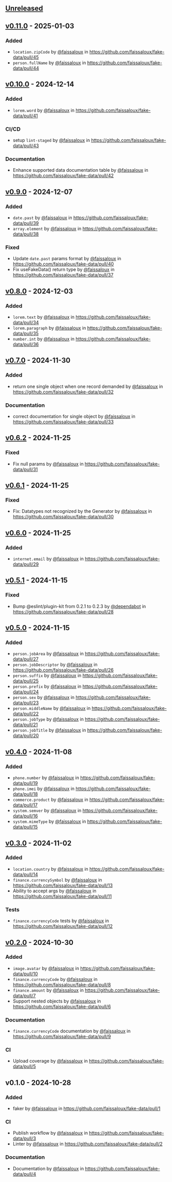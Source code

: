 ## [Unreleased](https://github.com/faissaloux/fake-data/compare/v0.11.0...main)

## [v0.11.0](https://github.com/faissaloux/fake-data/compare/v0.10.0...v0.11.0) - 2025-01-03
### Added
- `location.zipCode` by [@faissaloux](https://github.com/faissaloux) in https://github.com/faissaloux/fake-data/pull/45
- `person.fullName` by [@faissaloux](https://github.com/faissaloux) in https://github.com/faissaloux/fake-data/pull/44

## [v0.10.0](https://github.com/faissaloux/fake-data/compare/v0.9.0...v0.10.0) - 2024-12-14
### Added
- `lorem.word` by [@faissaloux](https://github.com/faissaloux) in https://github.com/faissaloux/fake-data/pull/41

### CI/CD
- setup `lint-staged` by [@faissaloux](https://github.com/faissaloux) in https://github.com/faissaloux/fake-data/pull/43

### Documentation
- Enhance supported data documentation table by [@faissaloux](https://github.com/faissaloux) in https://github.com/faissaloux/fake-data/pull/42

## [v0.9.0](https://github.com/faissaloux/fake-data/compare/v0.8.0...v0.9.0) - 2024-12-07
### Added
- `date.past` by [@faissaloux](https://github.com/faissaloux) in https://github.com/faissaloux/fake-data/pull/39
- `array.element` by [@faissaloux](https://github.com/faissaloux) in https://github.com/faissaloux/fake-data/pull/38
### Fixed
- Update `date.past` params format by [@faissaloux](https://github.com/faissaloux) in https://github.com/faissaloux/fake-data/pull/40
- Fix useFakeData() return type by [@faissaloux](https://github.com/faissaloux) in https://github.com/faissaloux/fake-data/pull/37

## [v0.8.0](https://github.com/faissaloux/fake-data/compare/v0.7.0...v0.8.0) - 2024-12-03
### Added
- `lorem.text` by [@faissaloux](https://github.com/faissaloux) in https://github.com/faissaloux/fake-data/pull/34
- `lorem.paragraph` by [@faissaloux](https://github.com/faissaloux) in https://github.com/faissaloux/fake-data/pull/35
- `number.int` by [@faissaloux](https://github.com/faissaloux) in https://github.com/faissaloux/fake-data/pull/36

## [v0.7.0](https://github.com/faissaloux/fake-data/compare/v0.6.2...v0.7.0) - 2024-11-30
### Added
- return one single object when one record demanded by [@faissaloux](https://github.com/faissaloux) in https://github.com/faissaloux/fake-data/pull/32

### Documentation
- correct documentation for single object by [@faissaloux](https://github.com/faissaloux) in https://github.com/faissaloux/fake-data/pull/33

## [v0.6.2](https://github.com/faissaloux/fake-data/compare/v0.6.1...v0.6.2) - 2024-11-25
### Fixed
- Fix null params by [@faissaloux](https://github.com/faissaloux) in https://github.com/faissaloux/fake-data/pull/31

## [v0.6.1](https://github.com/faissaloux/fake-data/compare/v0.6.0...v0.6.1) - 2024-11-25
### Fixed
- Fix: Datatypes not recognized by the Generator by [@faissaloux](https://github.com/faissaloux) in https://github.com/faissaloux/fake-data/pull/30

## [v0.6.0](https://github.com/faissaloux/fake-data/compare/v0.5.1...v0.6.0) - 2024-11-25
### Added
- `internet.email` by [@faissaloux](https://github.com/faissaloux) in https://github.com/faissaloux/fake-data/pull/29

## [v0.5.1](https://github.com/faissaloux/fake-data/compare/v0.5.0...v0.5.1) - 2024-11-15
### Fixed
- Bump @eslint/plugin-kit from 0.2.1 to 0.2.3 by [@dependabot](https://github.com/dependabot) in https://github.com/faissaloux/fake-data/pull/28

## [v0.5.0](https://github.com/faissaloux/fake-data/compare/v0.4.0...v0.5.0) - 2024-11-15
### Added
- `person.jobArea` by [@faissaloux](https://github.com/faissaloux) in https://github.com/faissaloux/fake-data/pull/27
- `person.jobDescriptor` by [@faissaloux](https://github.com/faissaloux) in https://github.com/faissaloux/fake-data/pull/26
- `person.suffix` by [@faissaloux](https://github.com/faissaloux) in https://github.com/faissaloux/fake-data/pull/25
- `person.prefix` by [@faissaloux](https://github.com/faissaloux) in https://github.com/faissaloux/fake-data/pull/24
- `person.sex` by [@faissaloux](https://github.com/faissaloux) in https://github.com/faissaloux/fake-data/pull/23
- `person.middleName` by [@faissaloux](https://github.com/faissaloux) in https://github.com/faissaloux/fake-data/pull/22
- `person.jobType` by [@faissaloux](https://github.com/faissaloux) in https://github.com/faissaloux/fake-data/pull/21
- `person.jobTitle` by [@faissaloux](https://github.com/faissaloux) in https://github.com/faissaloux/fake-data/pull/20

## [v0.4.0](https://github.com/faissaloux/fake-data/compare/v0.3.0...v0.4.0) - 2024-11-08
### Added
- `phone.number` by [@faissaloux](https://github.com/faissaloux) in https://github.com/faissaloux/fake-data/pull/19
- `phone.imei` by [@faissaloux](https://github.com/faissaloux) in https://github.com/faissaloux/fake-data/pull/18
- `commerce.product` by [@faissaloux](https://github.com/faissaloux) in https://github.com/faissaloux/fake-data/pull/17
- `system.semver` by [@faissaloux](https://github.com/faissaloux) in https://github.com/faissaloux/fake-data/pull/16
- `system.mimeType` by [@faissaloux](https://github.com/faissaloux) in https://github.com/faissaloux/fake-data/pull/15

## [v0.3.0](https://github.com/faissaloux/fake-data/compare/v0.2.0...v0.3.0) - 2024-11-02
### Added
- `location.country` by [@faissaloux](https://github.com/faissaloux) in https://github.com/faissaloux/fake-data/pull/14
- `finance.currencySymbol` by [@faissaloux](https://github.com/faissaloux) in https://github.com/faissaloux/fake-data/pull/13
- Ability to accept args by [@faissaloux](https://github.com/faissaloux) in https://github.com/faissaloux/fake-data/pull/11

### Tests
- `finance.currencyCode` tests by [@faissaloux](https://github.com/faissaloux) in https://github.com/faissaloux/fake-data/pull/12

## [v0.2.0](https://github.com/faissaloux/fake-data/compare/v0.1.0...v0.2.0) - 2024-10-30
### Added
- `image.avatar` by [@faissaloux](https://github.com/faissaloux) in https://github.com/faissaloux/fake-data/pull/10
- `finance.currencyCode` by [@faissaloux](https://github.com/faissaloux) in https://github.com/faissaloux/fake-data/pull/8
- `finance.amount` by [@faissaloux](https://github.com/faissaloux) in https://github.com/faissaloux/fake-data/pull/7
- Support nested objects by [@faissaloux](https://github.com/faissaloux) in https://github.com/faissaloux/fake-data/pull/6

### Documentation
- `finance.currencyCode` documentation by [@faissaloux](https://github.com/faissaloux) in https://github.com/faissaloux/fake-data/pull/9

### CI
- Upload coverage by [@faissaloux](https://github.com/faissaloux) in https://github.com/faissaloux/fake-data/pull/5

## v0.1.0 - 2024-10-28
### Added
- faker by [@faissaloux](https://github.com/faissaloux) in https://github.com/faissaloux/fake-data/pull/1

### CI
- Publish workflow by [@faissaloux](https://github.com/faissaloux) in https://github.com/faissaloux/fake-data/pull/3
- Linter by [@faissaloux](https://github.com/faissaloux) in https://github.com/faissaloux/fake-data/pull/2

### Documentation
- Documentation by [@faissaloux](https://github.com/faissaloux) in https://github.com/faissaloux/fake-data/pull/4
